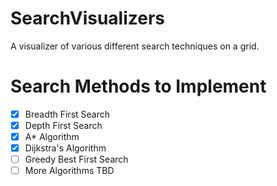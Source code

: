 # SearchVisualizers
A visualizer of various different search techniques on a grid.
# Search Methods to Implement
- [x] Breadth First Search
- [x] Depth First Search
- [x] A* Algorithm
- [x] Dijkstra's Algorithm
- [ ] Greedy Best First Search
- [ ] More Algorithms TBD